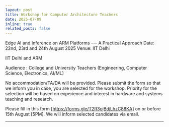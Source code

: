 ```yaml
---
layout: post
title: Workshop for Computer Architecture Teachers 
date: 2025-07-09
inline: true
related_posts: false
---
```


Edge AI and Inference on ARM Platforms ---  A Practical Approach
Date: 22nd, 23rd and 24th August 2025
Venue: IIT Delhi

IIT Delhi and ARM 

Audience : 
College and University Teachers (Engineering, Computer Science, Electronics, AI/ML)

No accommodation/TA/DA  will be provided. Please submit the form so that we inform you in case, you are selected for the workshop.  Priority for the selection will be based on experience and interest in hardware and systems teaching and research.

Please fill in this form [https://forms.gle/T2R3ojBdjLhzC88KA] on or before 15th August [5PM]. We will inform selected candidates via email.

---



